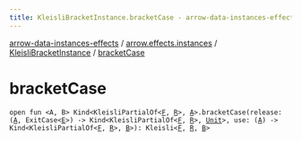 ```yaml
---
title: KleisliBracketInstance.bracketCase - arrow-data-instances-effects
---
```


[arrow-data-instances-effects](../../index.html) / [arrow.effects.instances](../index.html) / [KleisliBracketInstance](index.html) / [bracketCase](./bracket-case.html)

# bracketCase

`open fun <A, B> Kind<KleisliPartialOf<`[`F`](index.html#F)`, `[`R`](index.html#R)`>, `[`A`](bracket-case.html#A)`>.bracketCase(release: (`[`A`](bracket-case.html#A)`, ExitCase<`[`E`](index.html#E)`>) -> Kind<KleisliPartialOf<`[`F`](index.html#F)`, `[`R`](index.html#R)`>, `[`Unit`](https://kotlinlang.org/api/latest/jvm/stdlib/kotlin/-unit/index.html)`>, use: (`[`A`](bracket-case.html#A)`) -> Kind<KleisliPartialOf<`[`F`](index.html#F)`, `[`R`](index.html#R)`>, `[`B`](bracket-case.html#B)`>): Kleisli<`[`F`](index.html#F)`, `[`R`](index.html#R)`, `[`B`](bracket-case.html#B)`>`